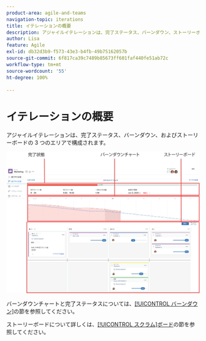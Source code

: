 ```yaml
---
product-area: agile-and-teams
navigation-topic: iterations
title: イテレーションの概要
description: アジャイルイテレーションは、完了ステータス、バーンダウン、ストーリーボードの 3 つのエリアで構成されます。
author: Lisa
feature: Agile
exl-id: db32d3b9-f573-43e3-b4fb-49b75162057b
source-git-commit: 6f817ca39c7489b85673ff601faf440fe51ab72c
workflow-type: tm+mt
source-wordcount: '55'
ht-degree: 100%

---
```


# イテレーションの概要

アジャイルイテレーションは、完了ステータス、バーンダウン、およびストーリーボードの 3 つのエリアで構成されます。

![](assets/agile-iteration-with-callouts.png)

バーンダウンチャートと完了ステータスについては、[[!UICONTROL バーンダウン]](../../../agile/use-scrum-in-an-agile-team/burndown/burndown.md)の節を参照してください。

ストーリーボードについて詳しくは、[[!UICONTROL スクラム]ボード](../../../agile/use-scrum-in-an-agile-team/scrum-board/scrum-board.md)の節を参照してください。
